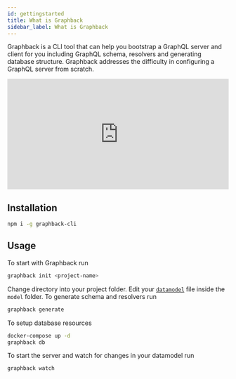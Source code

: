 ```yaml
---
id: gettingstarted
title: What is Graphback
sidebar_label: What is Graphback
---
```


Graphback is a CLI tool that can help you bootstrap a GraphQL server and client for you including GraphQL schema, resolvers and generating database structure. Graphback addresses the difficulty in configuring a GraphQL server from scratch.

<div style="width:100%;height:0;padding-bottom:50%;position:relative;"><iframe src="https://giphy.com/embed/Uov4EC4W3G74TtWZKf" width="100%" height="100%" style="position:absolute" frameBorder="0" class="giphy-embed" allowFullScreen></iframe></div>

## Installation
```bash
npm i -g graphback-cli
```

## Usage
To start with Graphback run
```bash
graphback init <project-name>
```

Change directory into your project folder. Edit your [`datamodel`](/docs/datamodel) file inside the `model` folder. To generate schema and resolvers run 
```bash
graphback generate
``` 

To setup database resources
```bash
docker-compose up -d
graphback db
```

To start the server and watch for changes in your datamodel run
```bash
graphback watch
```